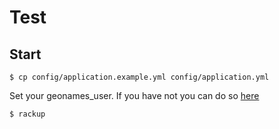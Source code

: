 # Test

## Start

    $ cp config/application.example.yml config/application.yml

Set your geonames_user. If you have not you can do so [here](http://www.geonames.org/login)

    $ rackup
